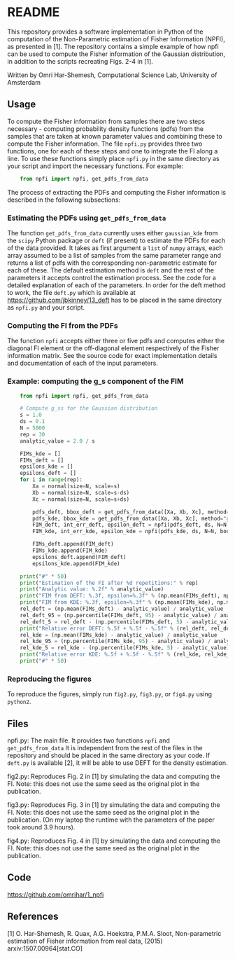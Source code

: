 README
======

This repository provides a software implementation in Python of the computation
of the Non-Parametric estimation of Fisher Information (NPFI), as presented in
[1]. The repository contains a simple example of how npfi can be used to
compute the Fisher information of the Gaussian distribution, in addition to the
scripts recreating Figs. 2-4 in [1].

Written by Omri Har-Shemesh, Computational Science Lab, University of Amsterdam

Usage
-----

To compute the Fisher information from samples there are two steps necessary -
computing probability density functions (pdfs) from the samples that are taken
at known parameter values and combining these to compute the Fisher
information. The file `npfi.py` provides three two functions, one for each of
these steps and one to integrate the FI along a line. To use these functions
simply place `npfi.py` in the same directory as your script and import the
necessary functions. For example:

```python
    from npfi import npfi, get_pdfs_from_data
```
The process of extracting the PDFs and computing the Fisher information is
described in the following subsections:

### Estimating the PDFs using `get_pdfs_from_data`

The function `get_pdfs_from_data` currently uses either `gaussian_kde` from the
`scipy` Python package or `deft` (if present) to estimate the PDFs for each of
the data provided. It takes as first argument a `list` of `numpy` arrays, each
array assumed to be a list of samples from the same parameter range and returns
a list of pdfs with the corresponding non-parametric estimate for each of
these. The default estimation method is `deft` and the rest of the parameters
it accepts control the estimation process. See the code for a detailed
explanation of each of the parameters. In order for the deft method to work, 
the file `deft.py` which is available at https://github.com/jbkinney/13_deft
has to be placed in the same directory as `npfi.py` and your script.

### Computing the FI from the PDFs

The function `npfi` accepts either three or five pdfs and computes either the
diagonal FI element or the off-diagonal element respectively of the Fisher
information matrix. See the source code for exact implementation details and
documentation of each of the input parameters.

### Example: computing the g_s component of the FIM
```python
    from npfi import npfi, get_pdfs_from_data

    # Compute g_ss for the Gaussian distribution
    s = 1.0
    ds = 0.1
    N = 5000
    rep = 30
    analytic_value = 2.0 / s

    FIMs_kde = []
    FIMs_deft = []
    epsilons_kde = []
    epsilons_deft = []
    for i in range(rep):
        Xa = normal(size=N, scale=s)
        Xb = normal(size=N, scale=s-ds)
        Xc = normal(size=N, scale=s+ds)

        pdfs_deft, bbox_deft = get_pdfs_from_data([Xa, Xb, Xc], method="deft")  # DEFT
        pdfs_kde, bbox_kde = get_pdfs_from_data([Xa, Xb, Xc], method="gaussian_kde")
        FIM_deft, int_err_deft, epsilon_deft = npfi(pdfs_deft, ds, N=N, bounds=bbox_deft, logarithmic=False)
        FIM_kde, int_err_kde, epsilon_kde = npfi(pdfs_kde, ds, N=N, bounds=bbox_kde, logarithmic=True)

        FIMs_deft.append(FIM_deft)
        FIMs_kde.append(FIM_kde)
        epsilons_deft.append(FIM_deft)
        epsilons_kde.append(FIM_kde)

    print("#" * 50)
    print("Estimation of the FI after %d repetitions:" % rep)
    print("Analytic value: %.2f" % analytic_value)
    print("FIM from DEFT: %.3f, epsilon=%.3f" % (np.mean(FIMs_deft), np.mean(epsilon_deft)))
    print("FIM from KDE: %.3f, epsilon=%.3f" % (np.mean(FIMs_kde), np.mean(epsilon_kde)))
    rel_deft = (np.mean(FIMs_deft) - analytic_value) / analytic_value
    rel_deft_95 = (np.percentile(FIMs_deft, 95) - analytic_value) / analytic_value - rel_deft
    rel_deft_5 = rel_deft - (np.percentile(FIMs_deft, 5) - analytic_value) / analytic_value
    print("Relative error DEFT: %.5f + %.5f - %.5f" % (rel_deft, rel_deft_95, rel_deft_5))
    rel_kde = (np.mean(FIMs_kde) - analytic_value) / analytic_value
    rel_kde_95 = (np.percentile(FIMs_kde, 95) - analytic_value) / analytic_value - rel_kde
    rel_kde_5 = rel_kde - (np.percentile(FIMs_kde, 5) - analytic_value) / analytic_value
    print("Relative error KDE: %.5f + %.5f - %.5f" % (rel_kde, rel_kde_95, rel_kde_5))
    print("#" * 50)

```

### Reproducing the figures

To reproduce the figures, simply run `fig2.py`, `fig3.py`, or `fig4.py` using
`python2`.

Files
-----

npfi.py:
    The main file. It provides two functions `npfi` and `get_pdfs_from_data`
    It is independent from the rest of the files in the repository and should
    be placed in the same directory as your code. If `deft.py` is available [2],
    it will be able to use DEFT for the density estimation.

fig2.py:
    Reproduces Fig. 2 in [1] by simulating the data and computing the FI. Note: this does not use the same seed as the original plot in the publication.

fig3.py:
    Reproduces Fig. 3 in [1] by simulating the data and computing the FI. Note: this does not use the same seed as the original plot in the publication. (On my laptop the runtime with the parameters of the paper took around 3.9 hours).

fig4.py:
    Reproduces Fig. 4 in [1] by simulating the data and computing the FI. Note: this does not use the same seed as the original plot in the publication.


Code
----
https://github.com/omrihar/1_npfi

References
----------
[1] O. Har-Shemesh, R. Quax, A.G. Hoekstra, P.M.A. Sloot, Non-parametric
        estimation of Fisher information from real data, (2015) arxiv:1507.00964[stat.CO]

